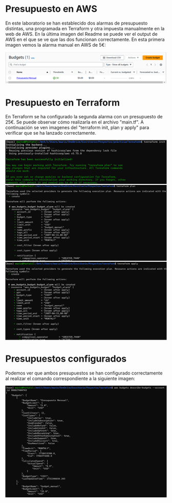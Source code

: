 # Presupuesto en AWS

En este laboratorio se han establecido dos alarmas de presupuesto distintas, una programada en Terraform y otra impuesta manualmente en la web de AWS. En la última imagen del Readme se puede ver el output de AWS en el que se ve que las dos funcionan correctamente. En esta primera imagen vemos la alarma manual en AWS de 5€:

![Presupuesto codificado](img/2.png)

# Presupuesto en Terraform

En Terraform se ha configurado la segunda alarma con un presupuesto de 25€. Se puede observar cómo realizarla en el archivo "main.tf". A continuación se ven imagenes del "terraform init, plan y apply" para verificar que se ha lanzado correctamente.

![Presupuesto manual](img/1.png)
![Presupuesto manual](img/3.png)
![Presupuesto manual](img/4.png)

# Presupuestos configurados

Podemos ver que ambos presupuestos se han configurado correctamente al realizar el comando correspondiente a la siguiente imagen:

![Presupuesto manual](img/5.png)

